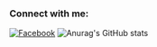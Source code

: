 ### Connect with me:
[![Facebook](https://img.shields.io/badge/-Facebook-blue?style=flat&logo=facebook)](https://facebook.com/abcxyzsm)
![Anurag's GitHub stats](https://github-readme-stats.vercel.app/api?username=yourusername&show_icons=true&theme=radical)

